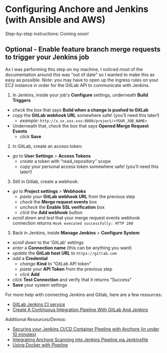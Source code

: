 # Configuring Anchore and Jenkins (with Ansible and AWS)
Step-by-step instructions: Coming soon!

## Optional - Enable feature branch merge requests to trigger your Jenkins job
As I was performing this step on my machine, I noticed most of the documentation around this was "out of date" so I wanted to make this as easy as possible. _Note:_ you may have to open up the ingress rules on your EC2 instance in order for the GitLab API to communicate with Jenkins.
1. In Jenkins, inside your job's **Configure** settings, underneath **Build Triggers**
  * _check_ the box that says **Build when a change is pushed to GitLab**
  * _copy_ the **GitLab webhook URL** somewhere safe! (you'll need this later!)
	  - _example:_ `http://x.xx.xxx.xxx:8080/project/<YOUR_JOB_NAME>`
  * Underneath that, _check_ the box that says **Opened Merge Request Events**
	* _click_ **Save**
2. In GitLab, create an access token:
  * _go_ to **User Settings** > **Access Tokens**
	* _create_ a token with “read_repository” scope
	* _copy_ your personal access token somewhere safe! (you’ll need this later!)
3. Still in Gitlab, create a webhook:
  * _go_ to **Project settings** > **Webhooks**
	* _paste_ your **GitLab webhook URL** from the previous step
	* _check_ the **Merge request events** box
	* _uncheck_ the **Enable SSL verification** box
	* _click_ the **Add webhook** button
  * _scroll down_ and _test_ that your merge request events webhook connection returns `Hook executed successfully: HTTP 200`
3. Back in Jenkins, inside **Manage Jenkins** > **Configure System**
  * _scroll down_ to the ‘GitLab’ settings
  * _enter_ a **Connection name** (this can be anything you want)
  * _update_ the **GitLab host URL** to `https://gitlab.com`
  * _add_ a **Credential**
	  - _change_ **Kind** to “GitLab API token"
	  - _paste_ your **API Token** from the previous step
	  - _click_ **Add**
  * _click_ **Test Connection** and verify that it returns “Success"
  * **Save** your system settings

For more help with connecting Jenkins and Gitlab, here are a few resources:
- [GitLab Jenkins CI service](https://docs.gitlab.com/ee/integration/jenkins.html)
- [Create A Continuous Integration Pipeline With GitLab And Jenkins](https://docs.bitnami.com/aws/how-to/create-ci-pipeline/)

_Additional Resources/Demos:_
- [Securing your Jenkins CI/CD Container Pipeline with Anchore (in under 10 minutes)](https://jenkins.io/blog/2018/06/20/anchore-image-scanning/)
- [Integrating Anchore Scanning into Jenkins Pipeline via Jenkinsfile](https://anchore.com/integrating-anchore-scanning-into-jenkins-pipeline-via-jenkinsfile/)
- [Using Docker with Pipeline](https://jenkins.io/doc/book/pipeline/docker/)
